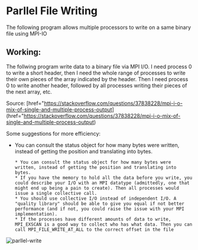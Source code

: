 Parllel File Writing
======

  The following program allows multiple processors to write on a same binary file using MPI-IO

## Working:

 The follwing program write data to a binary file via MPI I/O. I need process 0 to write a short header, then I need the whole range of processes to write their own pieces of the array indicated by the header. Then I need process 0 to write another header, followed by all processes writing their pieces of the next array, etc. 

 Source:
 [href="https://stackoverflow.com/questions/37838228/mpi-i-o-mix-of-single-and-multiple-process-output] (href="https://stackoverflow.com/questions/37838228/mpi-i-o-mix-of-single-and-multiple-process-output) 

Some suggestions for more efficiency:

* You can consult the status object for how many bytes were written, instead of getting the position and translating into bytes.
      


      * You can consult the status object for how many bytes were written, instead of getting the position and translating into bytes.
      * If you have the memory to hold all the data before you write, you could describe your I/O with an MPI datatype (admittedly, one that might end up being a pain to create). Then all processes would issue a single collective call.
      * You should use collective I/O instead of independent I/O. A "quality library" should be able to give you equal if not better performance (and if not, you could raise the issue with your MPI implementation).
      * If the processes have different amounts of data to write, MPI_EXSCAN is a good way to collect who has what data. Then you can call MPI_FILE_WRITE_AT_ALL to the correct offset in the file

![parllel-write](https://user-images.githubusercontent.com/19777060/57171544-1a164800-6dca-11e9-94bf-4e0c1b2f96b0.jpg)